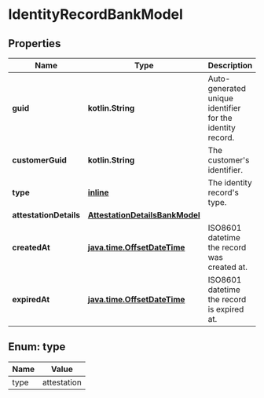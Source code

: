 
# IdentityRecordBankModel

## Properties
Name | Type | Description | Notes
------------ | ------------- | ------------- | -------------
**guid** | **kotlin.String** | Auto-generated unique identifier for the identity record. |  [optional]
**customerGuid** | **kotlin.String** | The customer&#39;s identifier. |  [optional]
**type** | [**inline**](#Type) | The identity record&#39;s type. |  [optional]
**attestationDetails** | [**AttestationDetailsBankModel**](AttestationDetailsBankModel.md) |  |  [optional]
**createdAt** | [**java.time.OffsetDateTime**](java.time.OffsetDateTime.md) | ISO8601 datetime the record was created at. |  [optional]
**expiredAt** | [**java.time.OffsetDateTime**](java.time.OffsetDateTime.md) | ISO8601 datetime the record is expired at. |  [optional]


<a name="Type"></a>
## Enum: type
Name | Value
---- | -----
type | attestation



